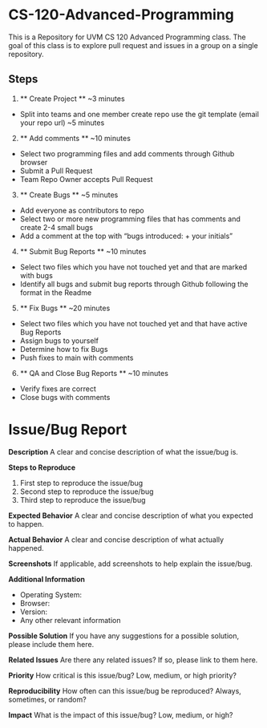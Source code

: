# CS-120-Advanced-Programming

This is a Repository for UVM CS 120 Advanced Programming class. The goal of this class is to explore pull request and issues in a group on a single repository.  

## Steps 
1. ** Create Project ** ~3 minutes
  - Split into teams and one member create repo use the git template (email your repo url) ~5 minutes
2. ** Add comments ** ~10 minutes
  - Select two programming files and add comments through Github browser 
  - Submit a Pull Request
  - Team Repo Owner accepts Pull Request
3. ** Create Bugs ** ~5 minutes
  - Add everyone as contributors to repo
  - Select two or more new programming files that has comments and create 2-4 small bugs
  - Add a comment at the top with “bugs introduced: + your initials”
4. ** Submit Bug Reports **   ~10 minutes
  - Select two files which you have not touched yet and that are marked with bugs
  - Identify all bugs and submit bug reports through Github following the format in the Readme
5. ** Fix Bugs **   ~20 minutes
  - Select two files which you have not touched yet and that have active Bug Reports
  - Assign bugs to yourself
  - Determine how to fix Bugs
  - Push fixes to main with comments
6. ** QA and Close Bug Reports **  ~10 minutes
  - Verify fixes are correct
  - Close bugs with comments

# Issue/Bug Report
**Description**
A clear and concise description of what the issue/bug is.

**Steps to Reproduce**
1. First step to reproduce the issue/bug
2. Second step to reproduce the issue/bug
3. Third step to reproduce the issue/bug

**Expected Behavior**
A clear and concise description of what you expected to happen.

**Actual Behavior**
A clear and concise description of what actually happened.

**Screenshots**
If applicable, add screenshots to help explain the issue/bug.

**Additional Information**
* Operating System:
* Browser:
* Version:
* Any other relevant information

**Possible Solution**
If you have any suggestions for a possible solution, please include them here.

**Related Issues**
Are there any related issues? If so, please link to them here.

**Priority**
How critical is this issue/bug? Low, medium, or high priority?

**Reproducibility**
How often can this issue/bug be reproduced? Always, sometimes, or random?

**Impact**
What is the impact of this issue/bug? Low, medium, or high?

